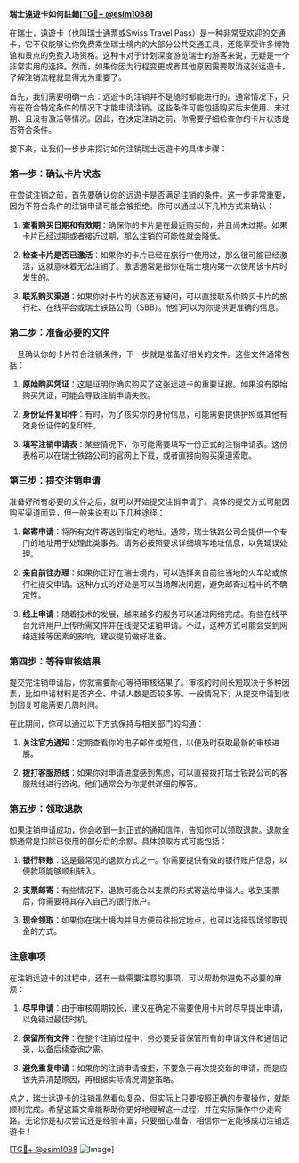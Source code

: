 **瑞士遠遊卡如何註銷[[TG💪+ @esim1088](https://t.me/s/esim1088)]**

在瑞士，遠遊卡（也叫瑞士通票或Swiss Travel Pass）是一种非常受欢迎的交通卡，它不仅能够让你免费乘坐瑞士境内的大部分公共交通工具，还能享受许多博物馆和景点的免费入场资格。这种卡对于计划深度游览瑞士的游客来说，无疑是一个非常实用的选择。然而，如果你因为行程变更或者其他原因需要取消这张远遊卡，了解注销流程就显得尤为重要了。

首先，我们需要明确一点：远遊卡的注销并不是随时都能进行的。通常情况下，只有在符合特定条件的情况下才能申请注销。这些条件可能包括购买后未使用、未过期、且没有激活等情况。因此，在决定注销之前，你需要仔细检查你的卡片状态是否符合条件。

接下来，让我们一步步来探讨如何注销瑞士远遊卡的具体步骤：

### **第一步：确认卡片状态**
在尝试注销之前，首先要确认你的远遊卡是否满足注销的条件。这一步非常重要，因为不符合条件的注销申请可能会被拒绝。你可以通过以下几种方式来确认：

1. **查看购买日期和有效期**：确保你的卡片是在最近购买的，并且尚未过期。如果卡片已经过期或者接近过期，那么注销的可能性就会降低。
   
2. **检查卡片是否已激活**：如果你的卡片已经在旅行中使用过，那么很可能已经激活，这就意味着无法注销了。激活通常是指你在瑞士境内第一次使用该卡片时发生的。

3. **联系购买渠道**：如果你对卡片的状态还有疑问，可以直接联系你购买卡片的旅行社、在线平台或瑞士铁路公司（SBB）。他们可以为你提供更准确的信息。

### **第二步：准备必要的文件**
一旦确认你的卡片符合注销条件，下一步就是准备好相关的文件。这些文件通常包括：

1. **原始购买凭证**：这是证明你确实购买了这张远遊卡的重要证据。如果没有原始购买凭证，可能会导致注销申请失败。

2. **身份证件复印件**：有时，为了核实你的身份信息，可能需要提供护照或其他有效身份证件的复印件。

3. **填写注销申请表**：某些情况下，你可能需要填写一份正式的注销申请表。这份表格可以在瑞士铁路公司的官网上下载，或者直接向购买渠道索取。

### **第三步：提交注销申请**
准备好所有必要的文件之后，就可以开始提交注销申请了。具体的提交方式可能因购买渠道而异，但一般来说有以下几种途径：

1. **邮寄申请**：将所有文件寄送到指定的地址。通常，瑞士铁路公司会提供一个专门的地址用于处理此类事务。请务必按照要求详细填写地址信息，以免延误处理。

2. **亲自前往办理**：如果你正好在瑞士境内，可以选择亲自前往当地的火车站或旅行社提交申请。这种方式的好处是可以当场解决问题，避免邮寄过程中的不确定性。

3. **线上申请**：随着技术的发展，越来越多的服务可以通过网络完成。有些在线平台允许用户上传所需文件并在线提交注销申请。不过，这种方式可能会受到网络连接等因素的影响，建议提前做好准备。

### **第四步：等待审核结果**
提交完注销申请后，你就需要耐心等待审核结果了。审核的时间长短取决于多种因素，比如申请材料是否齐全、申请人数是否较多等。一般情况下，从提交申请到收到回复可能需要几周时间。

在此期间，你可以通过以下方式保持与相关部门的沟通：

1. **关注官方通知**：定期查看你的电子邮件或短信，以便及时获取最新的审核进展。

2. **拨打客服热线**：如果你对申请进度感到焦虑，可以直接拨打瑞士铁路公司的客服热线进行咨询。他们通常会为你提供详细的解答。

### **第五步：领取退款**
如果注销申请成功，你会收到一封正式的通知信件，告知你可以领取退款。退款金额通常是扣除已使用的部分后的余额。具体领取方式可能包括：

1. **银行转账**：这是最常见的退款方式之一。你需要提供有效的银行账户信息，以便款项能够顺利转入。

2. **支票邮寄**：有些情况下，退款可能会以支票的形式寄送给申请人。收到支票后，你需要将其存入自己的银行账户。

3. **现金领取**：如果你在瑞士境内并且方便前往指定地点，也可以选择现场领取现金的方式。

### **注意事项**
在注销远遊卡的过程中，还有一些需要注意的事项，可以帮助你避免不必要的麻烦：

1. **尽早申请**：由于审核周期较长，建议在确定不需要使用卡片时尽早提出申请，以免错过最佳时机。

2. **保留所有文件**：在整个注销过程中，务必要妥善保管所有的申请文件和通信记录，以备后续查询之需。

3. **避免重复申请**：如果你的注销申请被拒，不要急于再次提交新的申请，而是应该先弄清楚原因，再根据实际情况调整策略。

总之，瑞士远遊卡的注销虽然看似复杂，但实际上只要按照正确的步骤操作，就能顺利完成。希望这篇文章能帮助你更好地理解这一过程，并在实际操作中少走弯路。无论你是初次尝试还是经验丰富，只要细心准备，相信你一定能够成功注销远遊卡！

[[TG💪+ @esim1088](https://t.me/s/esim1088) ![Image](https://i.postimg.cc/4NQfJmqS/Snipaste-2025-05-13-00-14-12.png)]
